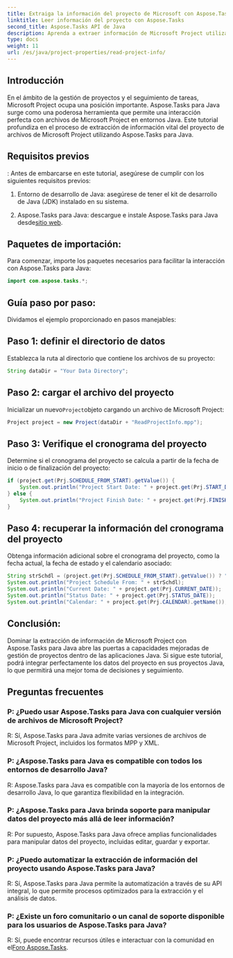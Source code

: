 ```yaml
---
title: Extraiga la información del proyecto de Microsoft con Aspose.Tasks para Java
linktitle: Leer información del proyecto con Aspose.Tasks
second_title: Aspose.Tasks API de Java
description: Aprenda a extraer información de Microsoft Project utilizando Aspose.Tasks para Java. Mejore la gestión de proyectos en aplicaciones Java sin esfuerzo.
type: docs
weight: 11
url: /es/java/project-properties/read-project-info/
---
```

## Introducción
En el ámbito de la gestión de proyectos y el seguimiento de tareas, Microsoft Project ocupa una posición importante. Aspose.Tasks para Java surge como una poderosa herramienta que permite una interacción perfecta con archivos de Microsoft Project en entornos Java. Este tutorial profundiza en el proceso de extracción de información vital del proyecto de archivos de Microsoft Project utilizando Aspose.Tasks para Java.
## Requisitos previos
:
Antes de embarcarse en este tutorial, asegúrese de cumplir con los siguientes requisitos previos:
1. Entorno de desarrollo de Java: asegúrese de tener el kit de desarrollo de Java (JDK) instalado en su sistema.
   
2.  Aspose.Tasks para Java: descargue e instale Aspose.Tasks para Java desde[sitio web](https://releases.aspose.com/tasks/java/).

## Paquetes de importación:
Para comenzar, importe los paquetes necesarios para facilitar la interacción con Aspose.Tasks para Java:
```java
import com.aspose.tasks.*;
```
## Guía paso por paso:
Dividamos el ejemplo proporcionado en pasos manejables:
## Paso 1: definir el directorio de datos
Establezca la ruta al directorio que contiene los archivos de su proyecto:
```java
String dataDir = "Your Data Directory";
```
## Paso 2: cargar el archivo del proyecto
 Inicializar un nuevo`Project`objeto cargando un archivo de Microsoft Project:
```java
Project project = new Project(dataDir + "ReadProjectInfo.mpp");
```
## Paso 3: Verifique el cronograma del proyecto
Determine si el cronograma del proyecto se calcula a partir de la fecha de inicio o de finalización del proyecto:
```java
if (project.get(Prj.SCHEDULE_FROM_START).getValue()) {
    System.out.println("Project Start Date: " + project.get(Prj.START_DATE));
} else {
    System.out.println("Project Finish Date: " + project.get(Prj.FINISH_DATE));
}
```
## Paso 4: recuperar la información del cronograma del proyecto
Obtenga información adicional sobre el cronograma del proyecto, como la fecha actual, la fecha de estado y el calendario asociado:
```java
String strSchdl = (project.get(Prj.SCHEDULE_FROM_START).getValue()) ? "Project Start Date" : "Project Finish Date";
System.out.println("Project Schedule From: " + strSchdl);
System.out.println("Current Date: " + project.get(Prj.CURRENT_DATE));
System.out.println("Status Date: " + project.get(Prj.STATUS_DATE));
System.out.println("Calendar: " + project.get(Prj.CALENDAR).getName());
```

## Conclusión:
Dominar la extracción de información de Microsoft Project con Aspose.Tasks para Java abre las puertas a capacidades mejoradas de gestión de proyectos dentro de las aplicaciones Java. Si sigue este tutorial, podrá integrar perfectamente los datos del proyecto en sus proyectos Java, lo que permitirá una mejor toma de decisiones y seguimiento.
## Preguntas frecuentes
### P: ¿Puedo usar Aspose.Tasks para Java con cualquier versión de archivos de Microsoft Project?
R: Sí, Aspose.Tasks para Java admite varias versiones de archivos de Microsoft Project, incluidos los formatos MPP y XML.
### P: ¿Aspose.Tasks para Java es compatible con todos los entornos de desarrollo Java?
R: Aspose.Tasks para Java es compatible con la mayoría de los entornos de desarrollo Java, lo que garantiza flexibilidad en la integración.
### P: ¿Aspose.Tasks para Java brinda soporte para manipular datos del proyecto más allá de leer información?
R: Por supuesto, Aspose.Tasks para Java ofrece amplias funcionalidades para manipular datos del proyecto, incluidas editar, guardar y exportar.
### P: ¿Puedo automatizar la extracción de información del proyecto usando Aspose.Tasks para Java?
R: Sí, Aspose.Tasks para Java permite la automatización a través de su API integral, lo que permite procesos optimizados para la extracción y el análisis de datos.
### P: ¿Existe un foro comunitario o un canal de soporte disponible para los usuarios de Aspose.Tasks para Java?
 R: Sí, puede encontrar recursos útiles e interactuar con la comunidad en el[Foro Aspose.Tasks](https://forum.aspose.com/c/tasks/15).